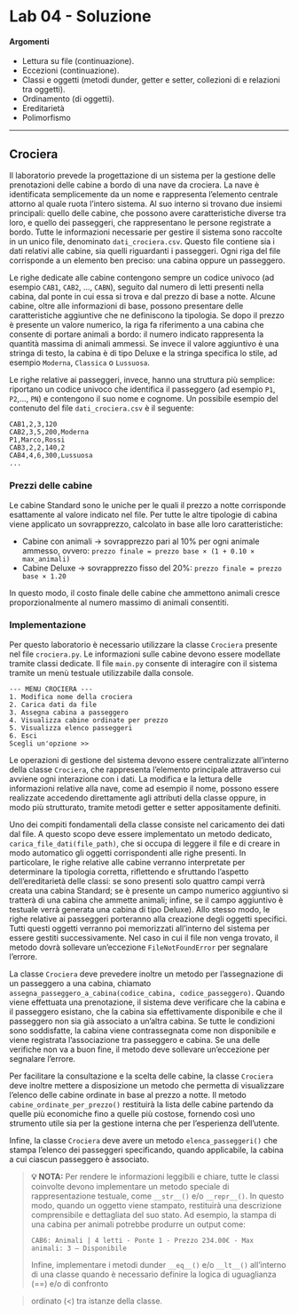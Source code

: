 # Lab 04 - Soluzione

#### Argomenti

- Lettura su file (continuazione).
- Eccezioni (continuazione).
- Classi e oggetti (metodi dunder, getter e setter, collezioni di e relazioni tra oggetti).
- Ordinamento (di oggetti).
- Ereditarietà
- Polimorfismo

---

## Crociera

Il laboratorio prevede la progettazione di un sistema per la gestione delle prenotazioni delle cabine a 
bordo di una nave da crociera. La nave è identificata semplicemente da un nome e rappresenta l’elemento 
centrale attorno al quale ruota l’intero sistema. Al suo interno si trovano due insiemi principali: 
quello delle cabine, che possono avere caratteristiche diverse tra loro, e quello dei passeggeri, 
che rappresentano le persone registrate a bordo.
Tutte le informazioni necessarie per gestire il sistema sono raccolte in un unico file, denominato 
`dati_crociera.csv`. Questo file contiene sia i dati relativi alle cabine, sia quelli riguardanti i 
passeggeri. Ogni riga del file corrisponde a un elemento ben preciso: una cabina oppure un passeggero. 

Le righe dedicate alle cabine contengono sempre un codice univoco (ad esempio `CAB1`, `CAB2`, ..., `CABN`), 
seguito dal numero di letti presenti nella cabina, dal ponte in cui essa si trova e dal prezzo di base 
a notte. Alcune cabine, oltre alle informazioni di base, possono presentare delle caratteristiche 
aggiuntive che ne definiscono la tipologia. Se dopo il prezzo è presente un valore numerico, la riga 
fa riferimento a una cabina che consente di portare animali a bordo: il numero indicato rappresenta la 
quantità massima di animali ammessi. Se invece il valore aggiuntivo è una stringa di testo, la cabina è 
di tipo Deluxe e la stringa specifica lo stile, ad esempio `Moderna`, `Classica` o `Lussuosa`. 

Le righe relative ai passeggeri, invece, hanno una struttura più semplice: riportano un 
codice univoco che identifica il passeggero (ad esempio `P1`, `P2`,..., `PN`) e contengono il suo nome e cognome. 
Un possibile esempio del contenuto del file `dati_crociera.csv` è il seguente: 

```file
CAB1,2,3,120 
CAB2,3,5,200,Moderna 
P1,Marco,Rossi 
CAB3,2,2,140,2 
CAB4,4,6,300,Lussuosa 
...
```

### Prezzi delle cabine
Le cabine Standard sono le uniche per le quali il prezzo a notte corrisponde esattamente al valore 
indicato nel file. Per tutte le altre tipologie di cabina viene applicato un sovrapprezzo, calcolato 
in base alle loro caratteristiche: 

- Cabine con animali → sovrapprezzo pari al 10% per ogni animale ammesso, ovvero:
`prezzo finale = prezzo base × (1 + 0.10 × max_animali)`
- Cabine Deluxe → sovrapprezzo fisso del 20%: `prezzo finale = prezzo base × 1.20`

In questo modo, il costo finale delle cabine che ammettono animali cresce proporzionalmente al numero 
massimo di animali consentiti. 

### Implementazione
Per questo laboratorio è necessario utilizzare la classe `Crociera` presente nel 
file `crociera.py`. Le informazioni sulle cabine devono essere modellate tramite 
classi dedicate. Il file `main.py` consente di interagire con il sistema tramite 
un menù testuale utilizzabile dalla console. 

```menu in console
--- MENU CROCIERA ---
1. Modifica nome della crociera
2. Carica dati da file
3. Assegna cabina a passeggero
4. Visualizza cabine ordinate per prezzo
5. Visualizza elenco passeggeri
6. Esci
Scegli un'opzione >>
```

Le operazioni di gestione del sistema devono essere centralizzate all’interno della 
classe `Crociera`, che rappresenta l’elemento principale attraverso cui avviene 
ogni interazione con i dati. La modifica e la lettura delle informazioni relative 
alla nave, come ad esempio il nome, possono essere realizzate accedendo direttamente 
agli attributi della classe oppure, in modo più strutturato, tramite metodi getter 
e setter appositamente definiti. 

Uno dei compiti fondamentali della classe consiste nel caricamento dei dati dal 
file. A questo scopo deve essere implementato un metodo dedicato, 
`carica_file_dati(file_path)`, che si occupa di leggere il file e di creare in modo 
automatico gli oggetti corrispondenti alle righe presenti. In particolare, 
le righe relative alle cabine verranno interpretate per determinare la tipologia 
corretta, riflettendo e sfruttando l’aspetto dell’ereditarietà delle classi: se 
sono presenti solo quattro campi verrà creata una cabina Standard; se è presente un 
campo numerico aggiuntivo si tratterà di una cabina che ammette animali; infine, 
se il campo aggiuntivo è testuale verrà generata una cabina di tipo Deluxe).
Allo stesso modo, le righe relative ai passeggeri porteranno alla creazione degli 
oggetti specifici. Tutti questi oggetti verranno poi memorizzati all’interno del 
sistema per essere gestiti successivamente. Nel caso in cui il file non venga 
trovato, il metodo dovrà sollevare un’eccezione `FileNotFoundError` per segnalare 
l’errore. 

La classe `Crociera` deve prevedere inoltre un metodo per l’assegnazione di un 
passeggero a una cabina, chiamato 
`assegna_passeggero_a_cabina(codice_cabina, codice_passeggero)`. 
Quando viene effettuata una prenotazione, il sistema deve verificare che la cabina e 
il passeggero esistano, che la cabina sia effettivamente disponibile e che il 
passeggero non sia già associato a un’altra cabina. Se tutte le condizioni sono 
soddisfatte, la cabina viene contrassegnata come non disponibile e viene registrata 
l’associazione tra passeggero e cabina. Se una delle verifiche non va a buon fine, 
il metodo deve sollevare un’eccezione per segnalare l’errore.

Per facilitare la consultazione e la scelta delle cabine, la classe `Crociera` 
deve inoltre mettere a disposizione un metodo che permetta di visualizzare 
l’elenco delle cabine ordinate in base al prezzo a notte. 
Il metodo `cabine_ordinate_per_prezzo()` restituirà la lista delle cabine partendo 
da quelle più economiche fino a quelle più costose, fornendo così uno strumento 
utile sia per la gestione interna che per l’esperienza dell’utente.

Infine, la classe `Crociera` deve avere un metodo `elenca_passeggeri()` che stampa 
l’elenco dei passeggeri specificando, quando applicabile, la cabina a cui ciascun 
passeggero è associato. 

> **💡 NOTA:** 
> Per rendere le informazioni leggibili e chiare, tutte le classi coinvolte 
> devono implementare un metodo speciale di rappresentazione testuale, come 
> `__str__()` e/o `__repr__()`. In questo modo, quando un oggetto viene stampato, 
> restituirà una descrizione comprensibile e dettagliata del suo stato. Ad esempio, 
> la stampa di una cabina per animali potrebbe produrre un output come:
> 
> ```cabina stampata
> CAB6: Animali | 4 letti - Ponte 1 - Prezzo 234.00€ - Max animali: 3 – Disponibile
> ```
> Infine, implementare i metodi dunder `__eq__()` e/o `__lt__()` all’interno di una classe 
> quando è necessario definire la logica di uguaglianza (==) e/o di confronto 

> ordinato (<) tra istanze della classe.

